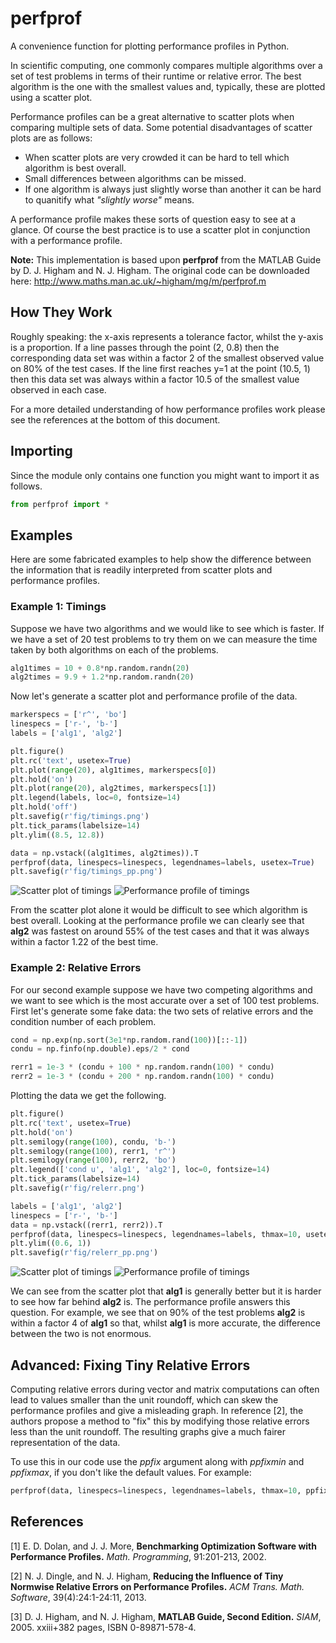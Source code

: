 # perfprof
A convenience function for plotting performance profiles in Python.

In scientific computing, one commonly compares multiple algorithms over a set of test problems in terms of
their runtime or relative error.
The best algorithm is the one with the smallest values and, typically,
these are plotted using a scatter plot.

Performance profiles can be a great alternative to scatter plots when comparing multiple sets of data.
Some potential disadvantages of scatter plots are as follows:
- When scatter plots are very crowded it can be hard to tell which algorithm is best overall.
- Small differences between algorithms can be missed.
- If one algorithm is always just slightly worse than another it can be hard to quanitify what _"slightly worse"_ means.

A performance profile makes these sorts of question easy to see at a glance. 
Of course the best practice is to use a scatter plot in conjunction with a performance profile.

**Note:** This implementation is based upon **perfprof** from the MATLAB Guide by D. J. Higham and N. J. Higham.
The original code can be downloaded here:
http://www.maths.man.ac.uk/~higham/mg/m/perfprof.m

## How They Work
Roughly speaking: the x-axis represents a tolerance factor, whilst the y-axis is a
proportion. 
If a line passes through the point (2, 0.8) then the
corresponding data set was within a factor 2 of the smallest
observed value on 80% of the test cases.
If the line first reaches y=1 at the point (10.5, 1) then this
data set was always within a factor 10.5 of the smallest value
observed in each case.

For a more detailed understanding of how performance profiles work please see the references at the bottom
of this document.

## Importing
Since the module only contains one function you might want to import it as follows.
```python
from perfprof import *
```

## Examples
Here are some fabricated examples to help show the difference between
the information that is readily interpreted from scatter plots and performance profiles.

### Example 1: Timings
Suppose we have two algorithms and we would like to see which is faster.
If we have a set of 20 test problems to try them on we can measure the time taken by both
algorithms on each of the problems.

```python
alg1times = 10 + 0.8*np.random.randn(20)
alg2times = 9.9 + 1.2*np.random.randn(20)
```

Now let's generate a scatter plot and performance profile of the data.
```python
markerspecs = ['r^', 'bo']
linespecs = ['r-', 'b-']
labels = ['alg1', 'alg2']

plt.figure()
plt.rc('text', usetex=True)
plt.plot(range(20), alg1times, markerspecs[0])
plt.hold('on')
plt.plot(range(20), alg2times, markerspecs[1])
plt.legend(labels, loc=0, fontsize=14)
plt.hold('off')
plt.savefig(r'fig/timings.png')
plt.tick_params(labelsize=14)
plt.ylim((8.5, 12.8))

data = np.vstack((alg1times, alg2times)).T
perfprof(data, linespecs=linespecs, legendnames=labels, usetex=True)
plt.savefig(r'fig/timings_pp.png')
```

![Scatter plot of timings](fig/timings.png?raw=true "Scatter Plot")
![Performance profile of timings](fig/timings_pp.png?raw=true "Performance Profile")

From the scatter plot alone it would be difficult to see which algorithm is best overall.
Looking at the performance profile we can clearly see that **alg2** was fastest on around 55% of the test cases
and that it was always within a factor 1.22 of the best time.

### Example 2: Relative Errors
For our second example suppose we have two competing algorithms and we want to see which is
the most accurate over a set of 100 test problems.
First let's generate some fake data: the two sets of relative errors and the condition number of each problem.

```python
cond = np.exp(np.sort(3e1*np.random.rand(100))[::-1])
condu = np.finfo(np.double).eps/2 * cond

rerr1 = 1e-3 * (condu + 100 * np.random.randn(100) * condu)
rerr2 = 1e-3 * (condu + 200 * np.random.randn(100) * condu)
```

Plotting the data we get the following.

```python
plt.figure()
plt.rc('text', usetex=True)
plt.hold('on')
plt.semilogy(range(100), condu, 'b-')
plt.semilogy(range(100), rerr1, 'r^')
plt.semilogy(range(100), rerr2, 'bo')
plt.legend(['cond u', 'alg1', 'alg2'], loc=0, fontsize=14)
plt.tick_params(labelsize=14)
plt.savefig(r'fig/relerr.png')

labels = ['alg1', 'alg2']
linespecs = ['r-', 'b-']
data = np.vstack((rerr1, rerr2)).T
perfprof(data, linespecs=linespecs, legendnames=labels, thmax=10, usetex=True)
plt.ylim((0.6, 1))
plt.savefig(r'fig/relerr_pp.png')
```

![Scatter plot of timings](fig/relerr.png?raw=true "Scatter Plot")
![Performance profile of timings](fig/relerr_pp.png?raw=true "Performance Profile")

We can see from the scatter plot that **alg1** is generally better but it is harder to see
how far behind **alg2** is.
The performance profile answers this question.
For example, we see that on 90% of the test problems **alg2** is within a factor 4 of **alg1**
so that, whilst **alg1** is more accurate, the difference between the two is not enormous.

## Advanced: Fixing Tiny Relative Errors
Computing relative errors during vector and matrix computations can often lead to values
smaller than the unit roundoff, which can skew the performance profiles and give a misleading
graph.
In reference [2], the authors propose a method to "fix" this by modifying those
relative errors less than the unit roundoff.
The resulting graphs give a much fairer representation of the data.

To use this in our code use the _ppfix_ argument along with _ppfixmin_ and _ppfixmax_,
if you don't like the default values.
For example:

```python
perfprof(data, linespecs=linespecs, legendnames=labels, thmax=10, ppfix=True, usetex=True)
```

## References
[1] 
    E. D. Dolan, and J. J. More,
    **Benchmarking Optimization Software with Performance Profiles.**
    _Math. Programming_, 91:201-213, 2002.

[2] 
   N. J. Dingle, and N. J. Higham,
   **Reducing the Influence of Tiny Normwise Relative Errors
    on Performance Profiles.** _ACM Trans. Math. Software_,
    39(4):24:1-24:11, 2013.

[3]
   D. J. Higham, and N. J. Higham,
   **MATLAB Guide, Second Edition.**
   _SIAM_, 2005. xxiii+382 pages, ISBN 0-89871-578-4.
